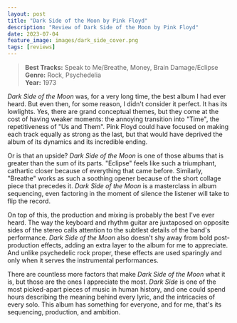 ```yaml
---
layout: post
title: "Dark Side of the Moon by Pink Floyd"
description: "Review of Dark Side of the Moon by Pink Floyd"
date: 2023-07-04
feature_image: images/dark_side_cover.png
tags: [reviews]
---
```


>**Best Tracks:** Speak to Me/Breathe, Money, Brain Damage/Eclipse<br>
>**Genre:** Rock, Psychedelia<br>
>**Year:** 1973

*Dark Side of the Moon* was, for a very long time, the best album I had ever heard. But even then, for some reason, I didn't consider it perfect.  It has its lowlights.  Yes, there are grand conceptual themes, but they come at the cost of having weaker moments: the annoying transition into "Time", the repetitiveness of "Us and Them". Pink Floyd could have focused on making each track equally as strong as the last, but that would have deprived the album of its dynamics and its incredible ending.

<!--more-->

Or is that an upside?  *Dark Side of the Moon* is one of those albums that is greater than the sum of its parts. "Eclipse" feels like such a triumphant, cathartic closer because of everything that came before. Similarly, "Breathe" works as such a soothing opener because of the short collage piece that precedes it. *Dark Side of the Moon* is a masterclass in album sequencing, even factoring in the moment of silence the listener will take to flip the record.

On top of this, the production and mixing is probably the best I've ever heard. The way the keyboard and rhythm guitar are juxtaposed on opposite sides of the stereo calls attention to the subtlest details of the band's performance. *Dark Side of the Moon* also doesn't shy away from bold post-production effects, adding an extra layer to the album for me to appreciate. And unlike psychedelic rock proper, these effects are used sparingly and only when it serves the instrumental performances.

There are countless more factors that make *Dark Side of the Moon* what it is, but those are the ones I appreciate the most. *Dark Side* is one of the most picked-apart pieces of music in human history, and one could spend hours describing the meaning behind every lyric, and the intricacies of every solo. This album has something for everyone, and for me, that's its sequencing, production, and ambition.